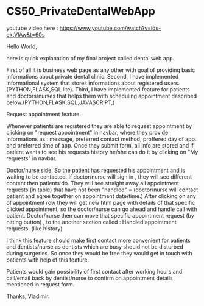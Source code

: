 # CS50_PrivateDentalWebApp

youtube video here : https://www.youtube.com/watch?v=ids-ektVlAw&t=60s 

Hello World,

here is quick explanation of my final project called dental web app.


First of all it is business web page as any other with goal of providing basic informations about private dental clinic.
Second, I have implemented informational system that stores informations about registered users.(PYTHON,FLASK,SQL lite).
Third, I have implemented feature for patients and doctors/nurses that helps them with scheduling appointment described below.(PYTHON,FLASK,SQL,JAVASCRIPT,)

Request appointment feature.

Whenever patients are registered they are able to request appointment by clicking on "request appointment" in navbar, where they provide
informations as : message, preferred contact method, proffered day of app. and  preferred time of app.
Once they submit form, all info are stored and if patient wants to see his requests history he/she can do it by clicking on "My requests" in navbar.

Doctor/nurse side:
So the patient has requested his appointment and is waiting to be contacted.
If doctor/nurse will sign in , they will see different content then patients do.
They will see straight away  all appointment requests (in table) that have not been "handled" = (doctor/nurse will contact patient and agree together on appointment date/time.)
After clicking on any of appointment row they will get new html page with details of that specific clicked appointment, so the doctor/nurse can go ahead and handle call with patient.
Doctor/nurse then can move that specific appointment request (by hitting button) , to the another section called : Handled appointment requests. (like history)


I think this feature should make first contact more convenient for patients and dentists/nurse as dentists which are busy should not be disturbed during surgeries.
So once they would be free they would get in touch with patients with help of this feature.

Patients would gain possibility of first contact after working hours and call/email back by dentist/nurse to confirm on appointment details mentioned in request form.


Thanks, Vladimir.
